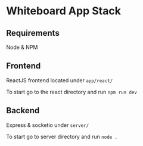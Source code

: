 # Whiteboard App Stack

## Requirements

Node & NPM

## Frontend

ReactJS frontend located under `app/react/`

To start go to the react directory and run `npm run dev`

## Backend

Express & socketio under `server/`

To start go to server directory and run `node .`
